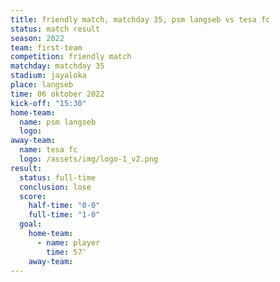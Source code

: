 ```yaml
---
title: friendly match, matchday 35, psm langseb vs tesa fc
status: match result
season: 2022
team: first-team
competition: friendly match
matchday: matchday 35
stadium: jayaloka
place: langseb
time: 06 oktober 2022
kick-off: "15:30"
home-team:
  name: psm langseb
  logo: 
away-team:
  name: tesa fc
  logo: /assets/img/logo-1_v2.png
result:
  status: full-time
  conclusion: lose
  score:
    half-time: "0-0"
    full-time: "1-0"
  goal:
    home-team:
      - name: player
        time: 57'
    away-team:
---
```

